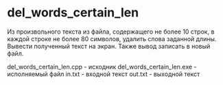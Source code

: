 # del_words_certain_len
Из произвольного текста из файла, содержащего не более 10 строк, в каждой
строке не более 80 символов, удалить слова заданной длины. Вывести полученный
текст на экран. Также вывод записать в новый файл.

del_words_certain_len.cpp - исходник
del_words_certain_len.exe - исполняемый файл
in.txt - входной текст
out.txt - выходной текст
